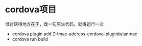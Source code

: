 # cordova项目

很讨厌得地方在于，改一句原生代码，就得运行一次

- cordova plugin add D:\mac-address-cordova-plugin\wlanmac
- cordova run build
